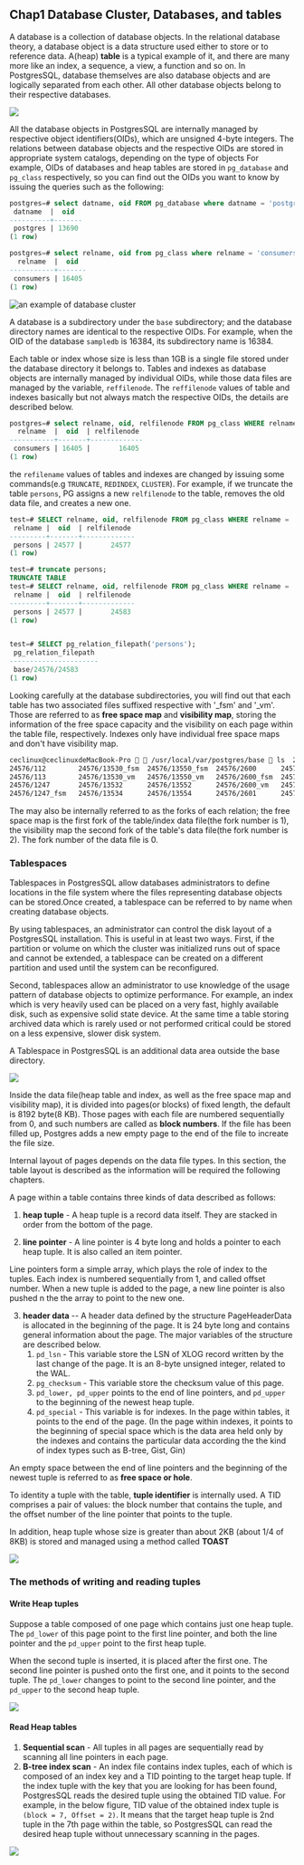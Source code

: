 ## Chap1 Database Cluster, Databases, and tables

A database is a collection of database objects. In the relational database theory, a database object is a data structure used either to store or to reference data. A(heap) **table** is a typical example of it, and there are many more like an index, a sequence, a view, a function and so on. In PostgresSQL, database themselves are also database objects and are logically separated from each other. All other database objects belong to their respective databases.

![](https://img.vim-cn.com/24/cb01d6415c0f7d2751255df32b3e807bfd19ea.png )

All the database objects in PostgresSQL are internally managed by respective object identifiers(OIDs), which are unsigned 4-byte integers. The relations between database objects and the respective OIDs  are stored in appropriate system catalogs, depending on the type of objects For example, OIDs of databases and heap tables are stored in `pg_database` and `pg_class` respectively, so you can find out the OIDs you want to know by issuing the queries such as the following:

```sql
postgres=# select datname, oid FROM pg_database where datname = 'postgres';
 datname  |  oid
----------+-------
 postgres | 13690
(1 row)

postgres=# select relname, oid from pg_class where relname = 'consumers';
  relname  |  oid
-----------+-------
 consumers | 16405
(1 row)
```

![an example of database cluster](https://img.vim-cn.com/73/17a4fddb2f79187c70f1444bb21adeece517be.png )

A database is a subdirectory under the `base` subdirectory; and the database directory names are identical to the respective OIDs. For example, when the OID of the database `sampledb` is 16384, its subdirectory name is 16384.

Each table or index whose size is less than 1GB is a single file stored under the database directory it belongs to. Tables and indexes as database objects are internally managed by individual OIDs, while those data files are managed by the variable, `reffilenode`. The `reffilenode` values of table and indexes basically but not always match the respective OIDs, the details are described below.

```sql
postgres=# select relname, oid, relfilenode FROM pg_class WHERE relname='consumers';
  relname  |  oid  | relfilenode
-----------+-------+-------------
 consumers | 16405 |       16405
(1 row)
```

the `refilename` values of tables and indexes are changed by issuing some commands(e.g `TRUNCATE`, `REDINDEX`, `CLUSTER`). For example, if we truncate the table `persons`, PG assigns a new `relfilenode` to the table, removes the old data file, and creates a new one.

```sql
test=# SELECT relname, oid, relfilenode FROM pg_class WHERE relname = 'persons';
 relname |  oid  | relfilenode
---------+-------+-------------
 persons | 24577 |       24577
(1 row)

test=# truncate persons;
TRUNCATE TABLE
test=# SELECT relname, oid, relfilenode FROM pg_class WHERE relname = 'persons';
 relname |  oid  | relfilenode
---------+-------+-------------
 persons | 24577 |       24583
(1 row)


test=# SELECT pg_relation_filepath('persons');
 pg_relation_filepath
----------------------
 base/24576/24583
(1 row)

```

Looking carefully at the database subdirectories, you will find out that each table has two associated files suffixed respective with '_fsm' and '_vm'. Those are referred to as **free space map** and **visibility map**, storing the information of the free space capacity and the visibility on each page within the table file, respectively. Indexes only have individual free space maps and don't have visibility map.

```sh
ceclinux@ceclinuxdeMacBook-Pro   /usr/local/var/postgres/base  ls  24576/*                                                                                                                                      ✔  8958  22:07:33    114.255.202.194
24576/112        24576/13530_fsm  24576/13550_fsm  24576/2600      24576/2607_fsm  24576/2616_fsm  24576/2658  24576/2682      24576/2753_vm   24576/2841      24576/3394      24576/3534      24576/3602_vm   24576/4146  24576/4166  24576/826
24576/113        24576/13530_vm   24576/13550_vm   24576/2600_fsm  24576/2607_vm   24576/2616_vm   24576/2659  24576/2683      24576/2754      24576/2995      24576/3394_fsm  24576/3541      24576/3603      24576/4147  24576/4167  24576/827
24576/1247       24576/13532      24576/13552      24576/2600_vm   24576/2608      24576/2617      24576/2660  24576/2684      24576/2755      24576/2996      24576/3394_vm   24576/3541_fsm  24576/3603_fsm  24576/4148  24576/4168  24576/828
24576/1247_fsm   24576/13534      24576/13554      24576/2601      24576/2608_fsm  24576/2617_fsm  24576/2661  24576/2685      24576/2756      24576/3079      24576/3395      24576/3541_vm   24576/3603_vm   24576/4149  24576/4169  24576/PG_VERSION
```

The may also be internally referred to as the forks of each relation; the free space map is the first fork of the table/index data file(the fork number is 1), the visibility map the second fork of the table's data file(the fork number is 2). The fork number of the data file is 0.


### Tablespaces

Tablespaces in PostgresSQL allow databases administrators to define locations in the file system where the files representing database objects can be stored.Once created, a tablespace can be referred to by name when creating database objects.

By using tablespaces, an administrator can control the disk layout of a PostgresSQL installation. This is useful in at least two ways. First, if the partition or volume on which the cluster was initialized runs out of space and cannot be extended, a tablespace can be created on a different partition and used until the system can be reconfigured.

Second, tablespaces allow an administrator to use knowledge of the usage pattern of database objects to optimize performance. For example, an index which is very heavily used can be placed on a very fast, highly available disk, such as expensive solid state device. At the same time a table storing archived data which is rarely used or not performed critical could be stored on a less expensive, slower disk system.

A Tablespace in PostgresSQL is an additional data area outside the base directory.

![](https://img.vim-cn.com/7a/bfb224a408f9253cd70ca6216b33cbf3f56d58.png )

Inside the data file(heap table and index, as well as the free space map and visibility map), it is divided into pages(or blocks) of fixed length, the default is 8192 byte(8 KB). Those pages with each file are numbered sequentially from 0, and such numbers are called as **block numbers**. If the file has been filled up, Postgres adds a new empty page to the end of the file to increate the file size. 

Internal layout of pages depends on the data file types. In this section, the table layout is described as the information will be required the following chapters.

A page within a table contains three kinds of data described as follows:

1. **heap tuple** - A heap tuple is a record data itself. They are stacked in order from the bottom of the page.

2. **line pointer** - A line pointer is 4 byte long and holds a pointer to each heap tuple. It is also called an item pointer.

Line pointers form a simple array, which plays the role of index to the tuples. Each index is numbered sequentially from 1, and called offset number. When a new tuple is added to the page, a new line pointer is also pushed n the the array to point to the new one.
   
3. **header data** -- A header data defined by the structure PageHeaderData is allocated in the beginning of the page. It is 24 byte long and contains general information about the page. The major variables of the structure are described below.
   1. `pd_lsn` - This variable store the LSN of XLOG record written by the last change of the page. It is an 8-byte unsigned integer, related to the WAL.
   2. `pg_checksum` - This variable store the checksum value of this page.
   3. `pd_lower, pd_upper`  points to the end of line pointers, and `pd_upper` to the beginning of the newest heap tuple.
   4. `pd_special` - This variable is for indexes. In the page within tables, it points to the end of the page. (In the page within indexes, it points to the beginning of special space which is the data area held only by the indexes and contains the particular data according the the kind of index types such as B-tree, Gist, Gin)

An empty space between the end of line pointers and the beginning of the newest tuple is referred to as **free space or hole**.

To identity a tuple with the table, **tuple identifier** is internally used. A TID comprises a pair of values: the block number that contains the tuple, and the offset number of the line pointer that points to the tuple.

In addition, heap tuple whose size is greater than about 2KB (about 1/4 of 8KB) is stored and managed using a method called **TOAST**

![](https://img.vim-cn.com/38/9f35e56e927269dc9dcd58f86ef69f5a87f1b6.png )

### The methods of writing and reading tuples

#### Write Heap tuples

Suppose a table composed of one page which contains just one heap tuple. The `pd_lower` of this page point to the first line pointer, and both the line pointer and the `pd_upper` point to the first heap tuple.

When the second tuple is inserted, it is placed after the first one. The second line pointer is pushed onto the first one, and it points to the second tuple. The `pd_lower` changes to point to the second line pointer, and the `pd_upper` to the second heap tuple.

![](https://img.vim-cn.com/f5/cf9d0b4cb8189a8cefae6628950d9c65d8babd.png)

#### Read Heap tables

1. **Sequential scan** - All tuples in all pages are sequentially read by scanning all line pointers in each page.
2. **B-tree index scan** - An index file contains index tuples, each of which is composed of an index key and a TID pointing to the target heap tuple. If the index tuple with the key that you are looking for has been found, PostgresSQL reads the desired tuple using the obtained TID value. For example, in the below figure, TID value of the obtained index tuple is  `(block = 7, Offset = 2)`. It means that the target heap tuple is 2nd tuple in the 7th page within the table, so PostgresSQL can read the desired heap tuple without unnecessary scanning in the pages.

![](//img.vim-cn.com/c1/3121c81cc0542a1a61486cbe11767ba77ef640.png)